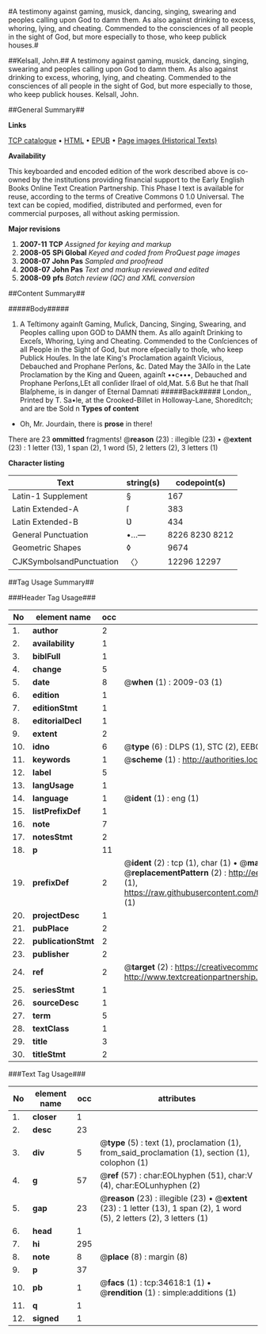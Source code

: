 #A testimony against gaming, musick, dancing, singing, swearing and peoples calling upon God to damn them. As also against drinking to excess, whoring, lying, and cheating. Commended to the consciences of all people in the sight of God, but more especially to those, who keep publick houses.#

##Kelsall, John.##
A testimony against gaming, musick, dancing, singing, swearing and peoples calling upon God to damn them. As also against drinking to excess, whoring, lying, and cheating. Commended to the consciences of all people in the sight of God, but more especially to those, who keep publick houses.
Kelsall, John.

##General Summary##

**Links**

[TCP catalogue](http://www.ota.ox.ac.uk/tcp/)  • 
[HTML](http://tei.it.ox.ac.uk/tcp/Texts-HTML/free/A47/A47209.html)  • 
[EPUB](http://tei.it.ox.ac.uk/tcp/Texts-EPUB/free/A47/A47209.epub) • 
[Page images (Historical Texts)](https://data.historicaltexts.jisc.ac.uk/view?pubId=eebo-99830168e&pageId=eebo-99830168e-34618-1)

**Availability**

This keyboarded and encoded edition of the
	       work described above is co-owned by the institutions
	       providing financial support to the Early English Books
	       Online Text Creation Partnership. This Phase I text is
	       available for reuse, according to the terms of Creative
	       Commons 0 1.0 Universal. The text can be copied,
	       modified, distributed and performed, even for
	       commercial purposes, all without asking permission.

**Major revisions**

1. __2007-11__ __TCP__ *Assigned for keying and markup*
1. __2008-05__ __SPi Global__ *Keyed and coded from ProQuest page images*
1. __2008-07__ __John Pas__ *Sampled and proofread*
1. __2008-07__ __John Pas__ *Text and markup reviewed and edited*
1. __2008-09__ __pfs__ *Batch review (QC) and XML conversion*

##Content Summary##

#####Body#####

1. A Teſtimony againſt Gaming, Muſick, Dancing, Singing, Swearing, and Peoples calling upon GOD to DAMN them. As alſo againſt Drinking to Exceſs, Whoring, Lying and Cheating. Commended to the Conſciences of all People in the Sight of God, but more eſpecially to thoſe, who keep Publick Houſes.
In the late King's Proclamation againſt Vicious, Debauched and Prophane Perſons, &c. Dated May the 3Alſo in the Late Proclamation by the King and Queen, againſt ••c•••, Debauched and Prophane Perſons,LEt all conſider Iſrael of old,Mat. 5.6 But he that ſhall Blaſpheme, is in danger of Eternal Damnati
#####Back#####
London,, Printed by T. Sa•le, at the Crooked-Billet in Holloway-Lane, Shoreditch; and are tbe Sold n
**Types of content**

  * Oh, Mr. Jourdain, there is **prose** in there!

There are 23 **ommitted** fragments! 
 @__reason__ (23) : illegible (23)  •  @__extent__ (23) : 1 letter (13), 1 span (2), 1 word (5), 2 letters (2), 3 letters (1)

**Character listing**


|Text|string(s)|codepoint(s)|
|---|---|---|
|Latin-1 Supplement|§|167|
|Latin Extended-A|ſ|383|
|Latin Extended-B|Ʋ|434|
|General Punctuation|•…—|8226 8230 8212|
|Geometric Shapes|◊|9674|
|CJKSymbolsandPunctuation|〈〉|12296 12297|

##Tag Usage Summary##

###Header Tag Usage###

|No|element name|occ|attributes|
|---|---|---|---|
|1.|__author__|2||
|2.|__availability__|1||
|3.|__biblFull__|1||
|4.|__change__|5||
|5.|__date__|8| @__when__ (1) : 2009-03 (1)|
|6.|__edition__|1||
|7.|__editionStmt__|1||
|8.|__editorialDecl__|1||
|9.|__extent__|2||
|10.|__idno__|6| @__type__ (6) : DLPS (1), STC (2), EEBO-CITATION (1), PROQUEST (1), VID (1)|
|11.|__keywords__|1| @__scheme__ (1) : http://authorities.loc.gov/ (1)|
|12.|__label__|5||
|13.|__langUsage__|1||
|14.|__language__|1| @__ident__ (1) : eng (1)|
|15.|__listPrefixDef__|1||
|16.|__note__|7||
|17.|__notesStmt__|2||
|18.|__p__|11||
|19.|__prefixDef__|2| @__ident__ (2) : tcp (1), char (1)  •  @__matchPattern__ (2) : ([0-9\-]+):([0-9IVX]+) (1), (.+) (1)  •  @__replacementPattern__ (2) : http://eebo.chadwyck.com/downloadtiff?vid=$1&page=$2 (1), https://raw.githubusercontent.com/textcreationpartnership/Texts/master/tcpchars.xml#$1 (1)|
|20.|__projectDesc__|1||
|21.|__pubPlace__|2||
|22.|__publicationStmt__|2||
|23.|__publisher__|2||
|24.|__ref__|2| @__target__ (2) : https://creativecommons.org/publicdomain/zero/1.0/ (1), http://www.textcreationpartnership.org/docs/. (1)|
|25.|__seriesStmt__|1||
|26.|__sourceDesc__|1||
|27.|__term__|5||
|28.|__textClass__|1||
|29.|__title__|3||
|30.|__titleStmt__|2||


###Text Tag Usage###

|No|element name|occ|attributes|
|---|---|---|---|
|1.|__closer__|1||
|2.|__desc__|23||
|3.|__div__|5| @__type__ (5) : text (1), proclamation (1), from_said_proclamation (1), section (1), colophon (1)|
|4.|__g__|57| @__ref__ (57) : char:EOLhyphen (51), char:V (4), char:EOLunhyphen (2)|
|5.|__gap__|23| @__reason__ (23) : illegible (23)  •  @__extent__ (23) : 1 letter (13), 1 span (2), 1 word (5), 2 letters (2), 3 letters (1)|
|6.|__head__|1||
|7.|__hi__|295||
|8.|__note__|8| @__place__ (8) : margin (8)|
|9.|__p__|37||
|10.|__pb__|1| @__facs__ (1) : tcp:34618:1 (1)  •  @__rendition__ (1) : simple:additions (1)|
|11.|__q__|1||
|12.|__signed__|1||
